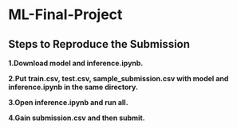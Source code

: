 # ML-Final-Project
## Steps to Reproduce the Submission
**1.Download model and inference.ipynb.**

**2.Put train.csv, test.csv, sample_submission.csv with model and inference.ipynb in the same directory.**

**3.Open inference.ipynb and run all.**

**4.Gain submission.csv and then submit.**
